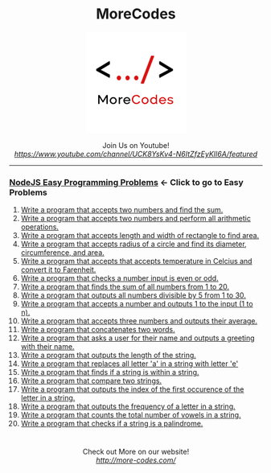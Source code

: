 <h1 align="center">MoreCodes</h1>
<p align="center"> 
  <img src="/morecodescir.png"/>
</p>

<p align="center">
Join Us on Youtube! <br/>
<i><u>https://www.youtube.com/channel/UCK8YsKv4-N6ItZfzEyKlI6A/featured</u></i>
</p>

- - - -
### [NodeJS Easy Programming Problems](../Easy%20Problems/) <- Click to go to Easy Problems

1. <a href="https://github.com/ArjunAranetaCodes/MoreCodes-NodeJS/blob/master/Easy%20Problems/problem1.js" target="_blank">Write a program that accepts two numbers and find the sum.</a>
2. <a href="https://github.com/ArjunAranetaCodes/MoreCodes-NodeJS/blob/master/Easy%20Problems/problem2.js" target="_blank">Write a program that accepts two numbers and perform all arithmetic operations.</a>
3. <a href="https://github.com/ArjunAranetaCodes/MoreCodes-NodeJS/blob/master/Easy%20Problems/problem3.js" target="_blank">Write a program that accepts length and width of rectangle to find area.</a>
4. <a href="https://github.com/ArjunAranetaCodes/MoreCodes-NodeJS/blob/master/Easy%20Problems/problem4.js" target="_blank">Write a program that accepts radius of a circle and find its diameter, circumference, and area.</a>
5. <a href="https://github.com/ArjunAranetaCodes/MoreCodes-NodeJS/blob/master/Easy%20Problems/problem5.js" target="_blank">Write a program that accepts that accepts temperature in Celcius and convert it to Farenheit.</a>
6. <a href="https://github.com/ArjunAranetaCodes/MoreCodes-NodeJS/blob/master/Easy%20Problems/problem6.js" target="_blank">Write a program that checks a number input is even or odd.</a>
7. <a href="https://github.com/ArjunAranetaCodes/MoreCodes-NodeJS/blob/master/Easy%20Problems/problem7.js" target="_blank">Write a program that finds the sum of all numbers from 1 to 20.</a>
8. <a href="https://github.com/ArjunAranetaCodes/MoreCodes-NodeJS/blob/master/Easy%20Problems/problem8.js" target="_blank">Write a program that outputs all numbers divisible by 5 from 1 to 30.</a>
9. <a href="https://github.com/ArjunAranetaCodes/MoreCodes-NodeJS/blob/master/Easy%20Problems/problem9.js" target="_blank">Write a program that accepts a number and outputs 1 to the input (1 to n).</a>
10. <a href="https://github.com/ArjunAranetaCodes/MoreCodes-NodeJS/blob/master/Easy%20Problems/problem10.js" target="_blank">Write a program that accepts three numbers and outputs their average.</a>
11. <a href="https://github.com/ArjunAranetaCodes/MoreCodes-NodeJS/blob/master/Easy%20Problems/problem11.js" target="_blank">Write a program that concatenates two words.</a>
12. <a href="https://github.com/ArjunAranetaCodes/MoreCodes-NodeJS/blob/master/Easy%20Problems/problem12.js" target="_blank">Write a program that asks a user for their name and outputs a greeting with their name.</a>
13. <a href="https://github.com/ArjunAranetaCodes/MoreCodes-NodeJS/blob/master/Easy%20Problems/problem13.js" target="_blank">Write a program that outputs the length of the string.</a>
14. <a href="https://github.com/ArjunAranetaCodes/MoreCodes-NodeJS/blob/master/Easy%20Problems/problem14.js" target="_blank">Write a program that replaces all letter 'a' in a string with letter 'e'</a>
15. <a href="https://github.com/ArjunAranetaCodes/MoreCodes-NodeJS/blob/master/Easy%20Problems/problem15.js" target="_blank">Write a program that finds if a string is within a string.</a>
16. <a href="https://github.com/ArjunAranetaCodes/MoreCodes-NodeJS/blob/master/Easy%20Problems/problem16.js" target="_blank">Write a program that compare two strings.</a>
17. <a href="https://github.com/ArjunAranetaCodes/MoreCodes-NodeJS/blob/master/Easy%20Problems/problem17.js" target="_blank">Write a program that outputs the index of the first occurence of the letter in a string.</a>
18. <a href="https://github.com/ArjunAranetaCodes/MoreCodes-NodeJS/blob/master/Easy%20Problems/problem18.js" target="_blank">Write a program that outputs the frequency of a letter in a string.</a>
19. <a href="https://github.com/ArjunAranetaCodes/MoreCodes-NodeJS/blob/master/Easy%20Problems/problem19.js" target="_blank">Write a program that counts the total number of vowels in a string.</a>
20. <a href="https://github.com/ArjunAranetaCodes/MoreCodes-NodeJS/blob/master/Easy%20Problems/problem20.js" target="_blank">Write a program that checks if a string is a palindrome.</a>

#

<p align="center">
Check out More on our website! <br/>
<i><u>http://more-codes.com/</u></i>
</p>
